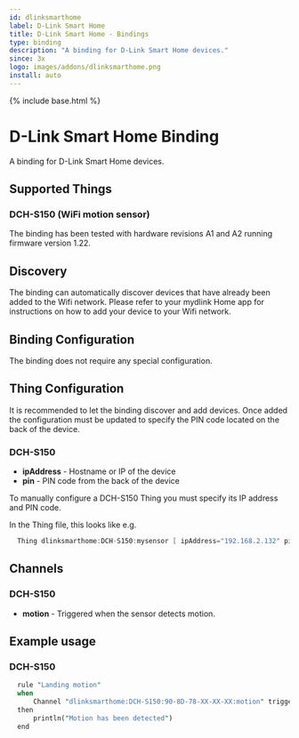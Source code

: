 ```yaml
---
id: dlinksmarthome
label: D-Link Smart Home
title: D-Link Smart Home - Bindings
type: binding
description: "A binding for D-Link Smart Home devices."
since: 3x
logo: images/addons/dlinksmarthome.png
install: auto
---
```


<!-- Attention authors: Do not edit directly. Please add your changes to the appropriate source repository -->

{% include base.html %}

# D-Link Smart Home Binding

A binding for D-Link Smart Home devices.

## Supported Things

### DCH-S150 (WiFi motion sensor)

The binding has been tested with hardware revisions A1 and A2 running firmware version 1.22.

## Discovery

The binding can automatically discover devices that have already been added to the Wifi network. Please refer to your mydlink Home app for instructions on how to add your device to your Wifi network.

## Binding Configuration

The binding does not require any special configuration.

## Thing Configuration

It is recommended to let the binding discover and add devices.
Once added the configuration must be updated to specify the PIN code located on the back of the device.

### DCH-S150

- **ipAddress** - Hostname or IP of the device
- **pin** - PIN code from the back of the device

To manually configure a DCH-S150 Thing you must specify its IP address and PIN code.

In the Thing file, this looks like e.g.

```java
  Thing dlinksmarthome:DCH-S150:mysensor [ ipAddress="192.168.2.132" pin="1234" ]
```

## Channels

### DCH-S150

- **motion** - Triggered when the sensor detects motion.

## Example usage

### DCH-S150

```perl
  rule "Landing motion"
  when
      Channel "dlinksmarthome:DCH-S150:90-8D-78-XX-XX-XX:motion" triggered
  then
      println("Motion has been detected")
  end
```
